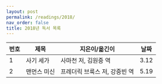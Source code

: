 ```yaml
---
layout: post
permalink: /readings/2018/
nav_order: false
title: 2018년 독서 목록
---
```


번호 | 제목 | 지은이/옮긴이 | 날짜
-----|------|---------------|------
1 | 사기 세가 | 사마천 저, 김원중 역 | 3.12
2 | 맨먼스 미신 | 프레더릭 브룩스 저, 강중빈 역 | 5.19

